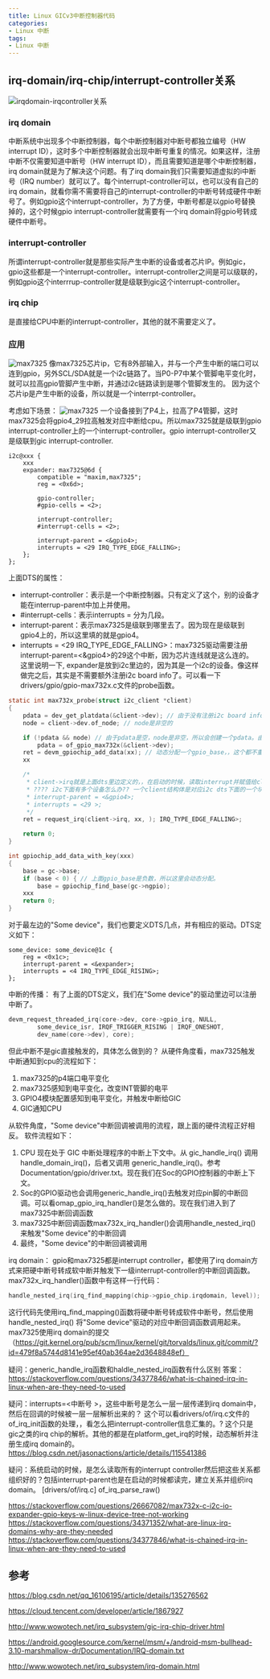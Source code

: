 ```yaml
---
title: Linux GICv3中断控制器代码
categories: 
- Linux 中断
tags:
- Linux 中断
---
```


## irq-domain/irq-chip/interrupt-controller关系
![irqdomain-irqcontroller关系](/images/中断/中断控制器-irqdomain关系.png)

### irq domain
中断系统中出现多个中断控制器，每个中断控制器对中断号都独立编号（HW interrupt ID），这时多个中断控制器就会出现中断号重复的情况。如果这样，注册中断不仅需要知道中断号（HW interrupt ID），而且需要知道是哪个中断控制器，irq domain就是为了解决这个问题。有了irq domain我们只需要知道虚拟的i中断号（IRQ number）就可以了。每个interrupt-controller可以，也可以没有自己的irq domain，就看你需不需要将自己的interrupt-controller的中断号转成硬件中断号了。例如gpio这个interrupt-controller，为了方便，中断号都是以gpio号替换掉的，这个时候gpio interrupt-controller就需要有一个irq domain将gpio号转成硬件中断号。

### interrupt-controller
所谓interrupt-controller就是那些实际产生中断的设备或者芯片IP。例如gic，gpio这些都是一个interrupt-controller。interrupt-controller之间是可以级联的，例如gpio这个interrrup-controller就是级联到gic这个interrupt-controller。

### irq chip
是直接给CPU中断的interrupt-controller，其他的就不需要定义了。

### 应用

![max7325](/images/中断/max7325-1.png)
像max7325芯片ip，它有8外部输入，并与一个产生中断的端口可以连到gpio，另外SCL/SDA就是一个i2c链路了。当P0-P7中某个管脚电平变化时，就可以拉高gpio管脚产生中断，并通过i2c链路读到是哪个管脚发生的。
因为这个芯片ip是产生中断的设备，所以就是一个interrpt-controller。

考虑如下场景：
![max7325](/images/中断/max7325-2.png)
一个设备接到了P4上，拉高了P4管脚，这时max7325会将gpio4_29拉高触发对应中断给cpu。所以max7325就是级联到gpio interrupt-controller上的一个interrupt-controller。gpio interrupt-controller又是级联到gic interrupt-controller.
```
i2c@xxx {
    xxx
    expander: max7325@6d {
        compatible = "maxim,max7325";
        reg = <0x6d>;

        gpio-controller;
        #gpio-cells = <2>;

        interrupt-controller;
        #interrupt-cells = <2>;

        interrupt-parent = <&gpio4>;
        interrupts = <29 IRQ_TYPE_EDGE_FALLING>;
    };
};
```
上面DTS的属性：
- interrupt-controller：表示是一个中断控制器。只有定义了这个，别的设备才能在interrup-parent中加上并使用。
- #interrupt-cells：表示interrupts = <xx>分为几段。
- interrupt-parent：表示max7325是级联到哪里去了。因为现在是级联到gpio4上的，所以这里填的就是gpio4。
- interrupts = <29 IRQ_TYPE_EDGE_FALLING>：max7325驱动需要注册interrupt-parent=<&gpio4>的29这个中断，因为芯片连线就是这么连的。
这里说明一下, expander是放到i2c里边的，因为其是一个i2c的设备。像这样做完之后，其实是不需要额外注册i2c board info了。可以看一下drivers/gpio/gpio-max732x.c文件的probe函数。
```c
static int max732x_probe(struct i2c_client *client)
{
    pdata = dev_get_platdata(&client->dev); // 由于没有注册i2c board info，pdata是空
	node = client->dev.of_node; // node是非空的

	if (!pdata && node) // 由于pdata是空，node是非空，所以会创建一个pdata。由于从dts读i2c信息的时候，gpio_base可以要赋值成负值
		pdata = of_gpio_max732x(&client->dev);
    ret = devm_gpiochip_add_data(xx); // 动态分配一个gpio_base，，这个都不重要了，后面都不会用到
    xx

    /*
     * client->irq就是上面dts里边定义的，，在启动的时候，读取interrupt并赋值给client->irq的。
     * ???? i2c下面有多个设备怎么办?? 一个client结构体是对应i2c dts下面的一个块。
     * interrupt-parent = <&gpio4>; 
     * interrupts = <29 >;
     */
    ret = request_irq(client->irq, xx, ); IRQ_TYPE_EDGE_FALLING>;

    return 0;
}

int gpiochip_add_data_with_key(xxx)
{
    base = gc->base;
    if (base < 0) { // 上面gpio_base是负数，所以这里会动态分配。
		base = gpiochip_find_base(gc->ngpio);
    xxx
    return 0;
}

```

对于最左边的"Some device"，我们也要定义DTS几点，并有相应的驱动。DTS定义如下：
```
some_device: some_device@1c {
    reg = <0x1c>;
    interrupt-parent = <&expander>;
    interrupts = <4 IRQ_TYPE_EDGE_RISING>;
};
```

中断的传播：
有了上面的DTS定义，我们在"Some device"的驱动里边可以注册中断了。
```c
devm_request_threaded_irq(core->dev, core->gpio_irq, NULL,
        some_device_isr, IRQF_TRIGGER_RISING | IRQF_ONESHOT,
        dev_name(core->dev), core);
```
但此中断不是gic直接触发的，具体怎么做到的？
从硬件角度看，max7325触发中断通知到cpu的流程如下：
1. max7325的p4端口电平变化
2. max7325感知到电平变化，改变INT管脚的电平
3. GPIO4模块配置感知到电平变化，并触发中断给GIC
4. GIC通知CPU

从软件角度，"Some device"中断回调被调用的流程，跟上面的硬件流程正好相反。
软件流程如下：
1. CPU 现在处于 GIC 中断处理程序的中断上下文中。从 gic_handle_irq() 调用handle_domain_irq()，后者又调用 generic_handle_irq()。参考Documentation/gpio/driver.txt。现在我们在Soc的GPIO控制器的中断上下文。
2. Soc的GPIO驱动也会调用generic_handle_irq()去触发对应pin脚的中断回调。可以看omap_gpio_irq_handler()是怎么做的。现在我们进入到了max7325中断回调函数
3. max7325中断回调函数max732x_irq_handler()会调用handle_nested_irq()来触发"Some device"的中断回调
4. 最终，"Some device"的中断回调被调用

irq domain：
gpio和max7325都是interrupt controller，都使用了irq domain方式来把硬中断号转成软中断并触发下一级interrupt-controller的中断回调函数。
max732x_irq_handler()函数中有这样一行代码：
```c
handle_nested_irq(irq_find_mapping(chip->gpio_chip.irqdomain, level));
```
这行代码先使用irq_find_mapping()函数将硬中断号转成软件中断号，然后使用handle_nested_irq() 将"Some device"驱动的对应中断回调函数调用起来。
max7325使用irq domain的提交（https://git.kernel.org/pub/scm/linux/kernel/git/torvalds/linux.git/commit/?id=479f8a5744d8141e95ef40ab364ae2d3648848ef）

疑问：generic_handle_irq函数和haldle_nested_irq函数有什么区别
答案：https://stackoverflow.com/questions/34377846/what-is-chained-irq-in-linux-when-are-they-need-to-used

疑问：interrupts=<中断号 >，这些中断号是怎么一层一层传递到irq domain中，然后在回调的时候被一层一层解析出来的？
这个可以看drivers/of/irq.c文件的of_irq_init函数的处理，，看怎么把interrupt-controller信息汇集的。? 
这个只是gic之类的irq chip的解析。其他的都是在platform_get_irq的时候，动态解析并注册生成irq domain的。
https://blog.csdn.net/jasonactions/article/details/115541386

疑问：系统启动的时候，是怎么读取所有的interrupt controller然后把这些关系都组织好的？包括interrupt-parent也是在启动的时候都读完，建立关系并组织irq domain。
[drivers/of/irq.c] of_irq_parse_raw()

https://stackoverflow.com/questions/26667082/max732x-c-i2c-io-expander-gpio-keys-w-linux-device-tree-not-working
https://stackoverflow.com/questions/34371352/what-are-linux-irq-domains-why-are-they-needed
https://stackoverflow.com/questions/34377846/what-is-chained-irq-in-linux-when-are-they-need-to-used

## 参考

https://blog.csdn.net/qq_16106195/article/details/135276562

https://cloud.tencent.com/developer/article/1867927

http://www.wowotech.net/irq_subsystem/gic-irq-chip-driver.html

https://android.googlesource.com/kernel/msm/+/android-msm-bullhead-3.10-marshmallow-dr/Documentation/IRQ-domain.txt

http://www.wowotech.net/irq_subsystem/irq-domain.html

